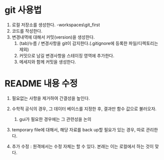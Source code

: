 # git 사용법

1. 로컬 저장소를 생성한다. -workspaces\git_first
2. 코드를 작성한다.
3. 변경내역에 대해서 커밋(version)을 생성한다.
   1. (tab)누름 / 변경사항을 git이 감지한다.(.gitignore에 등록한 파일/디렉토리는 제외)
   2. 커밋으로 남길 변경사항을 스테이징 영역에 추가한다.
   3. 메세지와 함께 커밋을 생성한다.
   

# README 내용 수정
1. 필요없는 사항을 제거하여 간결성을 높인다.
2. 수학적 공식의 경우, 그 데이터 베이스를 지정한 후, 결과만 함수 값으로 불러오자.
   1. gui가 필요한 경우에는 그 관련성을 논의
3. temporary file에 대해서, 해당 자료를 back up할 필요가 있는 경우, 따로 관리한다.
   
4. 추가 수정 : 원격에서는 수정 자체는 할 수 있다. 본래는 이는 로컬에서 하는 것이 맞다.
